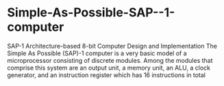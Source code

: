 # Simple-As-Possible-SAP--1-computer
SAP-1 Architecture-based 8-bit Computer Design and Implementation The Simple As Possible (SAP)-1 computer is a very basic model of a microprocessor consisting of discrete modules. Among the modules that comprise this system are an output unit, a memory unit, an ALU, a clock generator, and an instruction register which has 16 instructions in total
